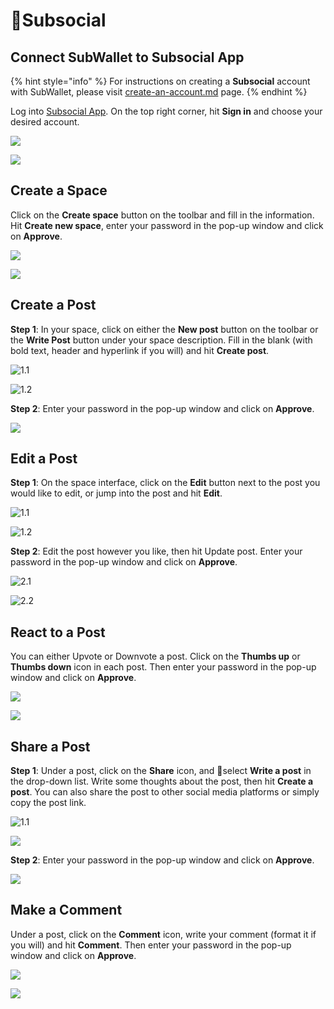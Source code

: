# Subsocial

## Connect SubWallet to Subsocial App

{% hint style="info" %}
For instructions on creating a **Subsocial** account with SubWallet, please visit [create-an-account.md](../user-guide/create-an-account.md "mention") page.
{% endhint %}

Log into [Subsocial App](https://app.subsocial.network/). On the top right corner, hit **Sign in** and choose your desired account.

![](../.gitbook/assets/sub1.png)

![](<../.gitbook/assets/Screen Shot 2022-04-23 at 15.24.02.png>)

## Create a Space

Click on the **Create space** button on the toolbar and fill in the information. Hit **Create new space**, enter your password in the pop-up window and click on **Approve**.

![](../.gitbook/assets/sub2.png)

![](<../.gitbook/assets/Screen Shot 2022-04-23 at 15.34.33.png>)

## Create a Post

**Step 1**: In your space, click on either the **New post** button on the toolbar or the **Write Post** button under your space description. Fill in the blank (with bold text, header and hyperlink if you will) and hit **Create post**.&#x20;

![1.1](../.gitbook/assets/sub3.png)

![1.2](../.gitbook/assets/sub4.png)

**Step 2**: Enter your password in the pop-up window and click on **Approve**.&#x20;

![](<../.gitbook/assets/Screen Shot 2022-04-23 at 16.07.23.png>)

## Edit a Post

**Step 1**: On the space interface, click on the **Edit** button next to the post you would like to edit, or jump into the post and hit **Edit**.&#x20;

![1.1](../.gitbook/assets/sub5.png)

![1.2](../.gitbook/assets/sub6.png)

**Step 2**: Edit the post however you like, then hit Update post. Enter your password in the pop-up window and click on **Approve**.&#x20;

![2.1](../.gitbook/assets/sub7.png)

![2.2](<../.gitbook/assets/Screen Shot 2022-04-23 at 16.30.55.png>)

## React to a Post

You can either Upvote or Downvote a post. Click on the **Thumbs up** or **Thumbs down** icon in each post. Then enter your password in the pop-up window and click on **Approve**. &#x20;

![](../.gitbook/assets/sub8.png)

![](<../.gitbook/assets/Screen Shot 2022-04-23 at 16.44.14.png>)

## Share a Post

**Step 1**: Under a post, click on the **Share** icon, and select **Write a post** in the drop-down list. Write some thoughts about the post, then hit **Create a post**. You can also share the post to other social media platforms or simply copy the post link.

![1.1](../.gitbook/assets/sub9.png)

![](../.gitbook/assets/sub10.png)

**Step 2**: Enter your password in the pop-up window and click on **Approve**.&#x20;

![](<../.gitbook/assets/Screen Shot 2022-04-23 at 17.09.15.png>)

## Make a Comment

Under a post, click on the **Comment** icon, write your comment (format it if you will) and hit **Comment**. Then enter your password in the pop-up window and click on **Approve**.&#x20;

![](../.gitbook/assets/sub11.png)

![](<../.gitbook/assets/Screen Shot 2022-04-23 at 17.03.38.png>)
